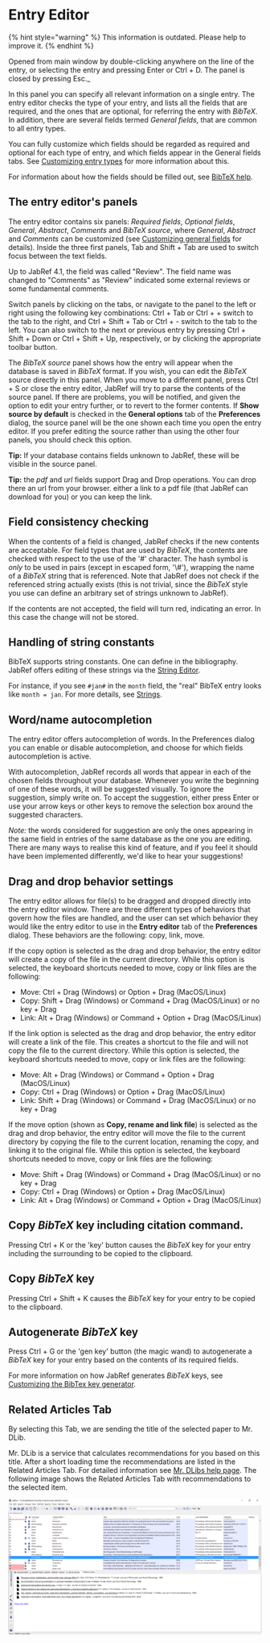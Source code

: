 # Entry Editor

{% hint style="warning" %}
This information is outdated. Please help to improve it.
{% endhint %}

Opened from main window by double-clicking anywhere on the line of the entry, or selecting the entry and pressing Enter or Ctrl + D. The panel is closed by pressing Esc.\_

In this panel you can specify all relevant information on a single entry. The entry editor checks the type of your entry, and lists all the fields that are required, and the ones that are optional, for referring the entry with _BibTeX_. In addition, there are several fields termed _General fields_, that are common to all entry types.

You can fully customize which fields should be regarded as required and optional for each type of entry, and which fields appear in the General fields tabs. See [Customizing entry types](../setup/customentrytypes.md) for more information about this.

For information about how the fields should be filled out, see [BibTeX help](../fields/).

## The entry editor's panels

The entry editor contains six panels: _Required fields_, _Optional fields_, _General_, _Abstract_, _Comments_ and _BibTeX source_, where _General_, _Abstract_ and _Comments_ can be customized \(see [Customizing general fields](../setup/generalfields.md) for details\). Inside the three first panels, Tab and Shift + Tab are used to switch focus between the text fields.

Up to JabRef 4.1, the field was called "Review". The field name was changed to "Comments" as "Review" indicated some external reviews or some fundamental comments.

Switch panels by clicking on the tabs, or navigate to the panel to the left or right using the following key combinations: Ctrl + Tab or Ctrl + + switch to the tab to the right, and Ctrl + Shift + Tab or Ctrl + - switch to the tab to the left. You can also switch to the next or previous entry by pressing Ctrl + Shift + Down or Ctrl + Shift + Up, respectively, or by clicking the appropriate toolbar button.

The _BibTeX source_ panel shows how the entry will appear when the database is saved in _BibTeX_ format. If you wish, you can edit the _BibTeX_ source directly in this panel. When you move to a different panel, press Ctrl + S or close the entry editor, JabRef will try to parse the contents of the source panel. If there are problems, you will be notified, and given the option to edit your entry further, or to revert to the former contents. If **Show source by default** is checked in the **General options** tab of the **Preferences** dialog, the source panel will be the one shown each time you open the entry editor. If you prefer editing the source rather than using the other four panels, you should check this option.

**Tip:** If your database contains fields unknown to JabRef, these will be visible in the source panel.

**Tip:** the _pdf_ and _url_ fields support Drag and Drop operations. You can drop there an url from your browser. either a link to a pdf file \(that JabRef can download for you\) or you can keep the link.

## Field consistency checking

When the contents of a field is changed, JabRef checks if the new contents are acceptable. For field types that are used by _BibTeX_, the contents are checked with respect to the use of the '\#' character. The hash symbol is _only_ to be used in pairs \(except in escaped form, '\\#'\), wrapping the name of a _BibTeX_ string that is referenced. Note that JabRef does not check if the referenced string actually exists \(this is not trivial, since the _BibTeX_ style you use can define an arbitrary set of strings unknown to JabRef\). 

If the contents are not accepted, the field will turn red, indicating an error. In this case the change will not be stored.

## Handling of string constants

BibTeX supports string constants. One can define in the bibliography. JabRef offers editing of these strings via the [String Editor](../setup/stringeditor.md).

For instance, if you see `#jan#` in the `month` field, the "real" BibTeX entry looks like `month = jan`. For more details, see [Strings](../fields/strings.md).

## Word/name autocompletion

The entry editor offers autocompletion of words. In the Preferences dialog you can enable or disable autocompletion, and choose for which fields autocompletion is active.

With autocompletion, JabRef records all words that appear in each of the chosen fields throughout your database. Whenever you write the beginning of one of these words, it will be suggested visually. To ignore the suggestion, simply write on. To accept the suggestion, either press Enter or use your arrow keys or other keys to remove the selection box around the suggested characters.

_Note:_ the words considered for suggestion are only the ones appearing in the same field in entries of the same database as the one you are editing. There are many ways to realise this kind of feature, and if you feel it should have been implemented differently, we'd like to hear your suggestions!

## Drag and drop behavior settings

The entry editor allows for file\(s\) to be dragged and dropped directly into the entry editor window. There are three different types of behaviors that govern how the files are handled, and the user can set which behavior they would like the entry editor to use in the **Entry editor** tab of the **Preferences** dialog. These behaviors are the following: copy, link, move.

If the copy option is selected as the drag and drop behavior, the entry editor will create a copy of the file in the current directory. While this option is selected, the keyboard shortcuts needed to move, copy or link files are the following:

* Move: Ctrl + Drag \(Windows\) or Option + Drag \(MacOS/Linux\)
* Copy: Shift + Drag \(Windows\) or Command + Drag \(MacOS/Linux\) or no key + Drag
* Link: Alt + Drag \(Windows\) or Command + Option + Drag \(MacOS/Linux\)

If the link option is selected as the drag and drop behavior, the entry editor will create a link of the file. This creates a shortcut to the file and will not copy the file to the current directory. While this option is selected, the keyboard shortcuts needed to move, copy or link files are the following:

* Move: Alt + Drag \(Windows\) or Command + Option + Drag \(MacOS/Linux\)
* Copy: Ctrl + Drag \(Windows\) or Option + Drag \(MacOS/Linux\)
* Link: Shift + Drag \(Windows\) or Command + Drag \(MacOS/Linux\) or no key + Drag

If the move option \(shown as **Copy, rename and link file**\) is selected as the drag and drop behavior, the entry editor will move the file to the current directory by copying the file to the current location, renaming the copy, and linking it to the original file. While this option is selected, the keyboard shortcuts needed to move, copy or link files are the following:

* Move: Shift + Drag \(Windows\) or Command + Drag \(MacOS/Linux\) or no key + Drag
* Copy: Ctrl + Drag \(Windows\) or Option + Drag \(MacOS/Linux\)
* Link: Alt + Drag \(Windows\) or Command + Option + Drag \(MacOS/Linux\)

## Copy _BibTeX_ key including citation command.

Pressing Ctrl + K or the 'key' button causes the _BibTeX_ key for your entry including the surrounding to be copied to the clipboard.

## Copy _BibTeX_ key

Pressing Ctrl + Shift + K causes the _BibTeX_ key for your entry to be copied to the clipboard.

## Autogenerate _BibTeX_ key

Press Ctrl + G or the 'gen key' button \(the magic wand\) to autogenerate a _BibTeX_ key for your entry based on the contents of its required fields.

For more information on how JabRef generates _BibTeX_ keys, see [Customizing the BibTex key generator](../setup/bibtexkeypatterns.md).

## Related Articles Tab

By selecting this Tab, we are sending the title of the selected paper to Mr. DLib.

Mr. DLib is a service that calculates recommendations for you based on this title. After a short loading time the recommendations are listed in the Related Articles Tab. For detailed information see [Mr. DLibs help page](http://mr-dlib.org/information-for-users/information-about-mr-dlib-for-jabref-users/#). The following image shows the Related Articles Tab with recommendations to the selected item.

![Screenshot of the Related Articles Tab](../.gitbook/assets/sceenshot_related_articles_en%20%282%29%20%281%29%20%281%29%20%283%29.PNG)

